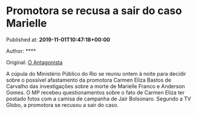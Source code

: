
# Promotora se recusa a sair do caso Marielle

Published at: **2019-11-01T10:47:18+00:00**

Author: ****

Original: [O Antagonista](https://www.oantagonista.com/brasil/promotora-se-recusa-a-sair-do-caso-marielle/)

A cúpula do Ministério Público do Rio se reuniu ontem à noite para decidir sobre o possível afastamento da promotora Carmen Eliza Bastos de Carvalho das investigações sobre a morte de Marielle Franco e Anderson Gomes.
O MP recebeu questionamentos sobre o fato de Carmen Eliza ter postado fotos com a camisa de campanha de Jair Bolsonaro.
Segundo a TV Globo, a promotora se recusou a sair do caso.
